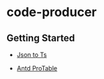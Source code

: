 # code-producer

## Getting Started

- [Json to Ts](https://nelsonyong.github.io/code-producer/site)

- [Antd ProTable](https://nelsonyong.github.io/code-producer/protable)
